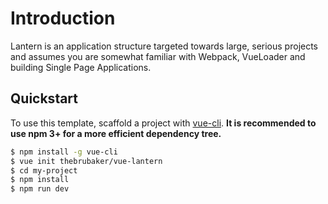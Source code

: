 # Introduction

Lantern is an application structure targeted towards large, serious projects and assumes you are somewhat familiar with Webpack, VueLoader and building Single Page Applications.

## Quickstart

To use this template, scaffold a project with [vue-cli](https://github.com/vuejs/vue-cli). **It is recommended to use npm 3+ for a more efficient dependency tree.**

``` bash
$ npm install -g vue-cli
$ vue init thebrubaker/vue-lantern
$ cd my-project
$ npm install
$ npm run dev
```
